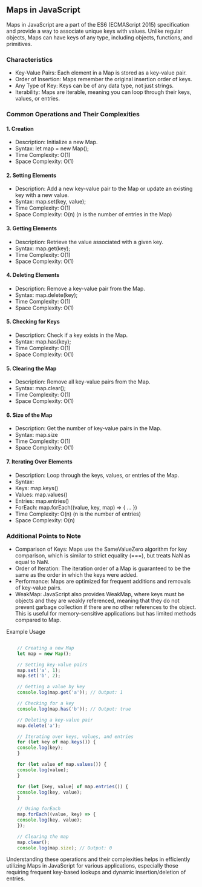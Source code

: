## Maps in JavaScript
Maps in JavaScript are a part of the ES6 (ECMAScript 2015) specification and provide a way to associate unique keys with values. Unlike regular objects, Maps can have keys of any type, including objects, functions, and primitives.

### Characteristics
- Key-Value Pairs: Each element in a Map is stored as a key-value pair.
- Order of Insertion: Maps remember the original insertion order of keys.
- Any Type of Key: Keys can be of any data type, not just strings.
- Iterability: Maps are iterable, meaning you can loop through their keys, values, or entries.

### Common Operations and Their Complexities

#### 1. Creation

- Description: Initialize a new Map.
- Syntax: let map = new Map();
- Time Complexity: O(1)
- Space Complexity: O(1)

#### 2. Setting Elements

- Description: Add a new key-value pair to the Map or update an existing key with a new value.
- Syntax: map.set(key, value);
- Time Complexity: O(1)
- Space Complexity: O(n) (n is the number of entries in the Map)

#### 3. Getting Elements

- Description: Retrieve the value associated with a given key.
- Syntax: map.get(key);
- Time Complexity: O(1)
- Space Complexity: O(1)

#### 4. Deleting Elements

- Description: Remove a key-value pair from the Map.
- Syntax: map.delete(key);
- Time Complexity: O(1)
- Space Complexity: O(1)

#### 5. Checking for Keys

- Description: Check if a key exists in the Map.
- Syntax: map.has(key);
- Time Complexity: O(1)
- Space Complexity: O(1)

#### 5. Clearing the Map

- Description: Remove all key-value pairs from the Map.
- Syntax: map.clear();
- Time Complexity: O(1)
- Space Complexity: O(1)

#### 6. Size of the Map

- Description: Get the number of key-value pairs in the Map.
- Syntax: map.size
- Time Complexity: O(1)
- Space Complexity: O(1)

#### 7. Iterating Over Elements

- Description: Loop through the keys, values, or entries of the Map.
- Syntax:
- Keys: map.keys()
- Values: map.values()
- Entries: map.entries()
- ForEach: map.forEach((value, key, map) => { ... })
- Time Complexity: O(n) (n is the number of entries)
- Space Complexity: O(n)

### Additional Points to Note
- Comparison of Keys: Maps use the SameValueZero algorithm for key comparison, which is similar to strict equality (===), but treats NaN as equal to NaN.
- Order of Iteration: The iteration order of a Map is guaranteed to be the same as the order in which the keys were added.
- Performance: Maps are optimized for frequent additions and removals of key-value pairs.
- WeakMap: JavaScript also provides WeakMap, where keys must be objects and they are weakly referenced, meaning that they do not prevent garbage collection if there are no other references to the object. This is useful for memory-sensitive applications but has limited methods compared to Map.

Example Usage

```javascript

    // Creating a new Map
    let map = new Map();

    // Setting key-value pairs
    map.set('a', 1);
    map.set('b', 2);

    // Getting a value by key
    console.log(map.get('a')); // Output: 1

    // Checking for a key
    console.log(map.has('b')); // Output: true

    // Deleting a key-value pair
    map.delete('a');

    // Iterating over keys, values, and entries
    for (let key of map.keys()) {
    console.log(key);
    }

    for (let value of map.values()) {
    console.log(value);
    }

    for (let [key, value] of map.entries()) {
    console.log(key, value);
    }

    // Using forEach
    map.forEach((value, key) => {
    console.log(key, value);
    });

    // Clearing the map
    map.clear();
    console.log(map.size); // Output: 0

```

Understanding these operations and their complexities helps in efficiently utilizing Maps in JavaScript for various applications, especially those requiring frequent key-based lookups and dynamic insertion/deletion of entries.
